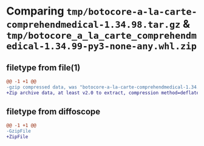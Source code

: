 # Comparing `tmp/botocore-a-la-carte-comprehendmedical-1.34.98.tar.gz` & `tmp/botocore_a_la_carte_comprehendmedical-1.34.99-py3-none-any.whl.zip`

## filetype from file(1)

```diff
@@ -1 +1 @@
-gzip compressed data, was "botocore-a-la-carte-comprehendmedical-1.34.98.tar", last modified: Sat May  4 01:01:18 2024, max compression
+Zip archive data, at least v2.0 to extract, compression method=deflate
```

## filetype from diffoscope

```diff
@@ -1 +1 @@
-GzipFile
+ZipFile
```

